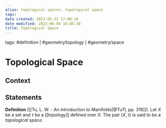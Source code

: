 ```yaml
---
alias: topological spaces, topological space
tags: 
date created: 2023-05-22 17:00:16
date modified: 2023-08-04 16:05:38
title: Topological Space
---
```


tags: #definition | #geometry/topology | #geometry/space

# Topological Space

## Context

## Statements

**Definition** ([[Tu, L. W. - An introduction to Manifolds|@Tu11, pp. 318]]). Let $X$ be a set and $\tau$ be a [[topology]] defined over $X$. The pair $(X, \tau)$ is said to be a *topological space*.